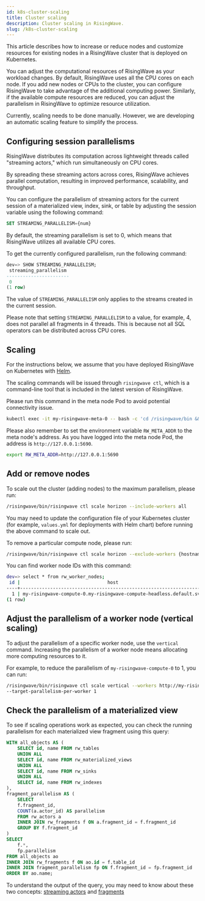 ```yaml
---
id: k8s-cluster-scaling
title: Cluster scaling
description: Cluster scaling in RisingWave.
slug: /k8s-cluster-scaling
---
```


<head>
  <link rel="canonical" href="https://docs.risingwave.com/docs/current/k8s-cluster-scaling/" />
</head>
This article describes how to increase or reduce nodes and customize resources for existing nodes in a RisingWave cluster that is deployed on Kubernetes.

You can adjust the computational resources of RisingWave as your workload changes. By default, RisingWave uses all the CPU cores on each node. If you add new nodes or CPUs to the cluster, you can configure RisingWave to take advantage of the additional computing power. Similarly, if the available compute resources are reduced, you can adjust the parallelism in RisingWave to optimize resource utilization.

Currently, scaling needs to be done manually. However, we are developing an automatic scaling feature to simplify the process.

## Configuring session parallelisms

RisingWave distributes its computation across lightweight threads called "streaming actors," which run simultaneously on CPU cores.

By spreading these streaming actors across cores, RisingWave achieves parallel computation, resulting in improved performance, scalability, and throughput.

You can configure the parallelism of streaming actors for the current session of a materialized view, index, sink, or table by adjusting the session variable using the following command:

```sql
SET STREAMING_PARALLELISM={num}
```

By default, the streaming parallelism is set to 0, which means that RisingWave utilizes all available CPU cores.

To get the currently configured parallelism, run the following command:

```sql
dev=> SHOW STREAMING_PARALLELISM;
 streaming_parallelism
-----------------------
 0
(1 row)
```

The value of `STREAMING_PARALLELISM` only applies to the streams created in the current session.

Please note that setting `STREAMING_PARALLELISM` to a value, for example, 4, does not parallel all fragments in 4 threads. This is because not all SQL operators can be distributed across CPU cores.

## Scaling

For the instructions below, we assume that you have deployed RisingWave on Kubernetes with [Helm](/deploy/deploy-k8s-helm.md).

The scaling commands will be issued through `risingwave ctl`, which is a command-line tool that is included in the latest version of RisingWave.

Please run this command in the meta node Pod to avoid potential connectivity issue.

```bash
kubectl exec -it my-risingwave-meta-0 -- bash -c 'cd /risingwave/bin && bash'
```

Please also remember to set the environment variable `RW_META_ADDR` to the meta node's address. As you have logged into the meta node Pod, the address is `http://127.0.0.1:5690`.

```bash
export RW_META_ADDR=http://127.0.0.1:5690
```

## Add or remove nodes

To scale out the cluster (adding nodes) to the maximum parallelism, please run:

```bash
/risingwave/bin/risingwave ctl scale horizon --include-workers all
```

You may need to update the configuration file of your Kubernetes cluster (for example, `values.yml` for deployments with Helm chart) before running the above command to scale out.

To remove a particular compute node, please run:

```bash
/risingwave/bin/risingwave ctl scale horizon --exclude-workers {hostname of the compute node}
```

You can find worker node IDs with this command:

```bash
dev=> select * from rw_worker_nodes;
 id |                                host                                | port |     type     |  state  | parallelism | is_streaming | is_serving | is_unschedulable
----+--------------------------------------------------------------------+------+--------------+---------+-------------+--------------+------------+------------------
  1 | my-risingwave-compute-0.my-risingwave-compute-headless.default.svc | 5688 | COMPUTE_NODE | RUNNING |           8 | t            | t          | f
(1 row)
```

## Adjust the parallelism of a worker node (vertical scaling)

To adjust the parallelism of a specific worker node, use the `vertical` command. Increasing the parallelism of a worker node means allocating more computing resources to it.

For example, to reduce the parallelism of `my-risingwave-compute-0` to 1, you can run:

```bash
/risingwave/bin/risingwave ctl scale vertical --workers http://my-risingwave-compute-0 \
--target-parallelism-per-worker 1
```

## Check the parallelism of a materialized view

To see if scaling operations work as expected, you can check the running parallelism for each materialized view fragment using this query:

```sql
WITH all_objects AS (
    SELECT id, name FROM rw_tables
    UNION ALL
    SELECT id, name FROM rw_materialized_views
    UNION ALL
    SELECT id, name FROM rw_sinks
    UNION ALL
    SELECT id, name FROM rw_indexes
),
fragment_parallelism AS (
    SELECT
    f.fragment_id,
    COUNT(a.actor_id) AS parallelism
    FROM rw_actors a
    INNER JOIN rw_fragments f ON a.fragment_id = f.fragment_id
    GROUP BY f.fragment_id
)
SELECT
    f.*,
    fp.parallelism
FROM all_objects ao
INNER JOIN rw_fragments f ON ao.id = f.table_id
INNER JOIN fragment_parallelism fp ON f.fragment_id = fp.fragment_id
ORDER BY ao.name;
```

To understand the output of the query, you may need to know about these two concepts: [streaming actors](/concepts/key-concepts.md#streaming-actors) and [fragments](/concepts/key-concepts.md#fragments)
